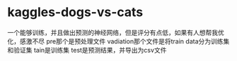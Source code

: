 # kaggles-dogs-vs-cats
一个能够训练，并且做出预测的神经网络，但是评分有点低，如果有人想帮我优化，感激不尽
pre那个是预处理文件
vadiation那个文件是将train data分为训练集和验证集
tain是训练集
test是预测结果，并导出为csv文件
